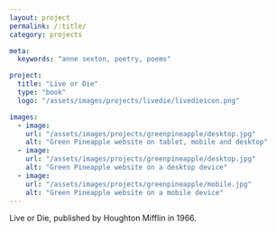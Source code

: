 ```yaml
---
layout: project
permalink: /:title/
category: projects

meta:
  keywords: "anne sexton, poetry, poems"

project:
  title: "Live or Die"
  type: "book"
  logo: "/assets/images/projects/livedie/livedieicon.png"

images:
  - image:
    url: "/assets/images/projects/greenpineapple/desktop.jpg"
    alt: "Green Pineapple website on tablet, mobile and desktop"
  - image:
    url: "/assets/images/projects/greenpineapple/desktop.jpg"
    alt: "Green Pineapple website on a desktop device"
  - image:
    url: "/assets/images/projects/greenpineapple/mobile.jpg"
    alt: "Green Pineapple website on a mobile device"
---
```

<p>Live or Die, published by Houghton Mifflin in 1966.</p>
